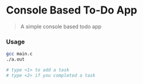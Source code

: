 # Console Based To-Do App

> A simple console based todo app

### Usage

```bash
gcc main.c
./a.out

# type <1> to add a task
# type <2> if you completed a task
```
